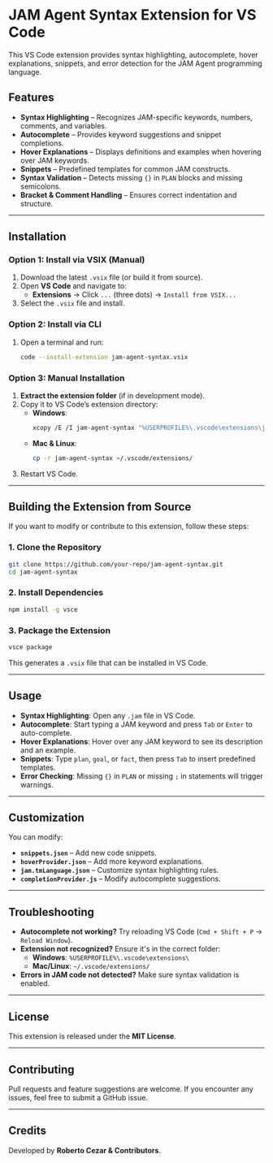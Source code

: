 # JAM Agent Syntax Extension for VS Code

This VS Code extension provides syntax highlighting, autocomplete, hover explanations, snippets, and error detection for the JAM Agent programming language.

## Features

- **Syntax Highlighting** – Recognizes JAM-specific keywords, numbers, comments, and variables.
- **Autocomplete** – Provides keyword suggestions and snippet completions.
- **Hover Explanations** – Displays definitions and examples when hovering over JAM keywords.
- **Snippets** – Predefined templates for common JAM constructs.
- **Syntax Validation** – Detects missing `{}` in `PLAN` blocks and missing semicolons.
- **Bracket & Comment Handling** – Ensures correct indentation and structure.

---

## Installation

### Option 1: Install via VSIX (Manual)
1. Download the latest `.vsix` file (or build it from source).
2. Open **VS Code** and navigate to:
   - **Extensions** → Click `...` (three dots) → `Install from VSIX...`
3. Select the `.vsix` file and install.

### Option 2: Install via CLI
1. Open a terminal and run:
   ```sh
   code --install-extension jam-agent-syntax.vsix
   ```

### Option 3: Manual Installation
1. **Extract the extension folder** (if in development mode).
2. Copy it to VS Code’s extension directory:
   - **Windows**:
     ```sh
     xcopy /E /I jam-agent-syntax "%USERPROFILE%\.vscode\extensions\jam-agent-syntax"
     ```
   - **Mac & Linux**:
     ```sh
     cp -r jam-agent-syntax ~/.vscode/extensions/
     ```
3. Restart VS Code.

---

## Building the Extension from Source

If you want to modify or contribute to this extension, follow these steps:

### 1. Clone the Repository
```sh
git clone https://github.com/your-repo/jam-agent-syntax.git
cd jam-agent-syntax
```

### 2. Install Dependencies
```sh
npm install -g vsce
```

### 3. Package the Extension
```sh
vsce package
```
This generates a `.vsix` file that can be installed in VS Code.

---

## Usage

- **Syntax Highlighting**: Open any `.jam` file in VS Code.
- **Autocomplete**: Start typing a JAM keyword and press `Tab` or `Enter` to auto-complete.
- **Hover Explanations**: Hover over any JAM keyword to see its description and an example.
- **Snippets**: Type `plan`, `goal`, or `fact`, then press `Tab` to insert predefined templates.
- **Error Checking**: Missing `{}` in `PLAN` or missing `;` in statements will trigger warnings.

---

## Customization

You can modify:
- **`snippets.json`** – Add new code snippets.
- **`hoverProvider.json`** – Add more keyword explanations.
- **`jam.tmLanguage.json`** – Customize syntax highlighting rules.
- **`completionProvider.js`** – Modify autocomplete suggestions.

---

## Troubleshooting

- **Autocomplete not working?** Try reloading VS Code (`Cmd + Shift + P` → `Reload Window`).
- **Extension not recognized?** Ensure it's in the correct folder:
  - **Windows**: `%USERPROFILE%\.vscode\extensions\`
  - **Mac/Linux**: `~/.vscode/extensions/`
- **Errors in JAM code not detected?** Make sure syntax validation is enabled.

---

## License

This extension is released under the **MIT License**.

---

## Contributing

Pull requests and feature suggestions are welcome. If you encounter any issues, feel free to submit a GitHub issue.

---

## Credits

Developed by **Roberto Cezar & Contributors**.
